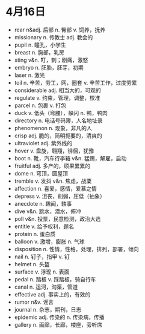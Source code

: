 # 4月16日

- rear n&adj. 后部 n. 臀部 v. 饲养，抚养
- missionary n. 传教士 adj. 教会的
- pupil n. 瞳孔，小学生
- breast n. 胸部，乳房
- sting v&n. 叮，刺；剧痛，激怒
- embryo n. 胚胎，胚芽，初期
- laser n. 激光
- toil n. 辛苦，劳工，网，圈套 v. 辛苦工作，过度劳累
- considerable adj. 相当大的，可观的
- regulate v. 约束，管理，调整，校准
- parcel n. 包裹 v. 打包
- duck v. 低头（弯腰），躲闪 n. 鸭，鸭肉
- directory n. 电话号码簿，人名地址录
- phenomenon n. 现象，非凡的人
- crisp adj. 脆的，简明扼要的，清爽的
- ultraviolet adj. 紫外线的
- hover v. 盘旋，翱翔，徘徊，犹豫
- boot n. 靴，汽车行李箱 v&n. 猛踢，解雇，启动
- fruitful adj. 多产的，硕果累累的
- dome n. 穹顶，圆屋顶
- tremble v. 发抖 v&n. 焦虑，战栗
- affection n. 喜爱，感情，爱慕之情
- depress v. 沮丧，削弱，压低（抽象）
- anecdote n. 趣闻，轶事
- dive v&n. 跳水，潜水，俯冲
- poll v&n. 投票，民意检测，政治大选
- entitle v. 给予权利，题名
- protein n. 蛋白质
- balloon v. 激增，膨胀 n. 气球
- disposition n. 性情，性格，处理，排列，部署，倾向
- nail n. 钉子，指甲 v. 钉
- helmet n. 头盔
- surface v. 浮现 n. 表面
- pedal n. 踏板 v. 踩踏板，骑自行车
- canal n. 运河，沟渠，管道
- effective adj. 事实上的，有效的
- rumor n&v. 谣言
- journal n. 杂志，期刊，日志
- epidemic adj. 传染的 n. 传染病，传播
- gallery n. 画廊，长廊，楼座，旁听席
